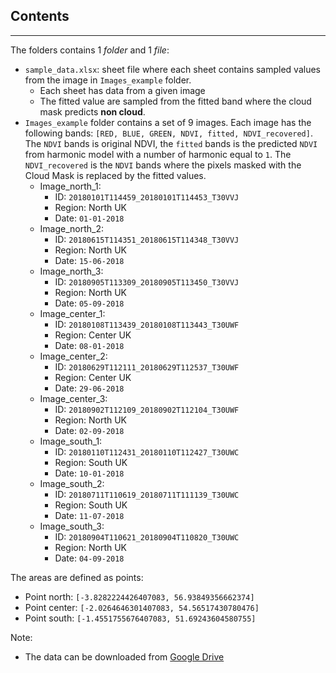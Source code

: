 ## Contents
---
The folders contains 1 *folder* and 1 *file*:
- `sample_data.xlsx`: sheet file where each sheet contains sampled values from the image in `Images_example` folder.
   - Each sheet has data from a given image
   - The fitted value are sampled from the fitted band where the cloud mask predicts **non cloud**.
- `Images_example` folder contains a set of 9 images. Each image has the following bands:
 `[RED, BLUE, GREEN, NDVI, fitted, NDVI_recovered]`. The `NDVI` bands is original NDVI, the `fitted` bands is the predicted `NDVI` from harmonic model with a number of harmonic equal to `1`. The `NDVI_recovered` is the `NDVI` bands where the pixels masked with the Cloud Mask is replaced by the fitted values. 
  - Image_north_1:
    - ID: `20180101T114459_20180101T114453_T30VVJ`
    - Region: North UK
    - Date: `01-01-2018`
  - Image_north_2:
    - ID: `20180615T114351_20180615T114348_T30VVJ`
    - Region: North UK
    - Date: `15-06-2018`
  - Image_north_3:
    - ID: `20180905T113309_20180905T113450_T30VVJ`
    - Region: North UK
    - Date: `05-09-2018`
  - Image_center_1:
    - ID: `20180108T113439_20180108T113443_T30UWF`
    - Region: Center UK
    - Date: `08-01-2018`
  - Image_center_2:
    - ID: `20180629T112111_20180629T112537_T30UWF`
    - Region: Center UK
    - Date: `29-06-2018`
  - Image_center_3:
    - ID: `20180902T112109_20180902T112104_T30UWF`
    - Region: North UK
    - Date: `02-09-2018`
  - Image_south_1:
    - ID: `20180110T112431_20180110T112427_T30UWC`
    - Region: South UK
    - Date: `10-01-2018`
  - Image_south_2:
    - ID: `20180711T110619_20180711T111139_T30UWC`
    - Region: South UK
    - Date: `11-07-2018`
  - Image_south_3:
    - ID: `20180904T110621_20180904T110820_T30UWC`
    - Region: North UK
    - Date: `04-09-2018`

The areas are defined as points:
  - Point north: `[-3.8282224426407083, 56.93849356662374]`
  - Point center: `[-2.0264646301407083, 54.56517430780476]`
  - Point south: `[-1.4551755676407083, 51.69243604580755]`
     

Note:
  - The data can be downloaded from [Google Drive](https://drive.google.com/drive/folders/1L3T-BTQSL35onJnWf3eBuyDvYw1-Nj_A?usp=sharing)